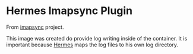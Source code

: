 # Hermes Imapsync Plugin

From [imapsync](https://github.com/imapsync/imapsync) project.

This image was created do provide log writing inside of the container. It is important because [Hermes](https://github.com/LeoMarangoni/hermes) maps the log files to his own log directory.
